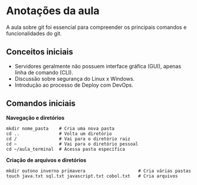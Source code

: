 # Anotações da aula
A aula sobre git foi essencial para compreender os principais comandos e funcionalidades do git.

## Conceitos iniciais
- Servidores geralmente não possuem interface gráfica (GUI), apenas linha de comando (CLI).
- Discussão sobre segurança do Linux x Windows.
- Introdução ao processo de Deploy com DevOps.

## Comandos iniciais
<b>Navegação e diretórios</b> </br>
```pwd                 # Mostra o caminho do diretório atual
mkdir nome_pasta    # Cria uma nova pasta
cd ..               # Volta um diretório
cd /                # Vai para o diretório raiz
cd ~                # Vai para o diretório pessoal
cd ~/aula_terminal  # Acessa pasta específica
```

<b>Criação de arquivos e diretórios</b>
```
mkdir outono inverno primavera                    # Cria várias pastas
touch java.txt sql.txt javascript.txt cobol.txt   # Cria arquivos
```
